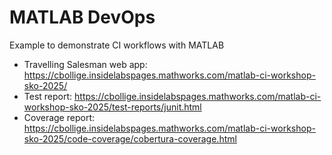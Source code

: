 # MATLAB DevOps

Example to demonstrate CI workflows with MATLAB

- Travelling Salesman web app: <https://cbollige.insidelabspages.mathworks.com/matlab-ci-workshop-sko-2025/>
- Test report: <https://cbollige.insidelabspages.mathworks.com/matlab-ci-workshop-sko-2025/test-reports/junit.html>
- Coverage report: <https://cbollige.insidelabspages.mathworks.com/matlab-ci-workshop-sko-2025/code-coverage/cobertura-coverage.html>